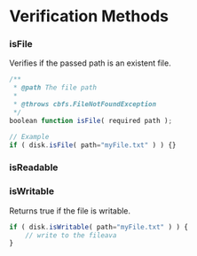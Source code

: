 # Verification Methods

### isFile

Verifies if the passed path is an existent file.

```javascript
/**
 * @path The file path
 *
 * @throws cbfs.FileNotFoundException
 */
boolean function isFile( required path );

// Example
if ( disk.isFile( path="myFile.txt" ) ) {}
```

### isReadable



### isWritable

Returns true if the file is writable.

```javascript
if ( disk.isWritable( path="myFile.txt" ) ) {
    // write to the fileava
}
```

